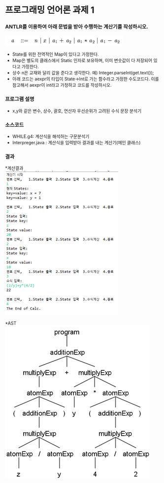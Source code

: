 # 프로그래밍 언어론 과제 1
### ANTLR를 이용하여 아래 문법을 받아 수행하는 계산기를 작성하시오.  
![문법](/img/image01.png)
* State를 위한 전역적인 Map이 있다고 가정한다.
* Map은 별도의 클래스에서 Static 인자로 보유하며, 이미 변숫값이 다 저장되어 있다고 가정한다.
* 상수 n은 교재와 달리 값을 준다고 생각한다. 예) Integer.parseInt(get.text());
* 아래 코드는 aexpr의 타입이 State->Int로 가는 함수라고 가정한 수도코드다. 이를 참고해서 aexpr이 int라고 가정하고 코드를 작성하시오.

### 프로그램 설명

* x,y와 같은 변수, 상수, 괄호, 연산자 우선순위가 고려된 수식 문장 분석기

### 소스코드
* WHILE.g4: 계산식을 해석하는 구문분석기
* Interpreger.java : 계산식을 입력받아 결과를 내는 계산기(메인 클래스)

### 결과
*계산결과  
![result](/img/antlr4_calc_result.PNG)

*AST  
![AST](/img/antlr4_parse_tree.png)
